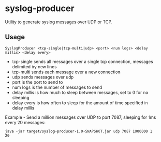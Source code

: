 # syslog-producer

Utility to generate syslog messages over UDP or TCP.

## Usage

    SyslogProducer <tcp-single|tcp-multi|udp> <port> <num logs> <delay millis> <delay every>

* tcp-single sends all messages over a single tcp connection, messages delimited by new lines
* tcp-multi sends each message over a new connection
* udp sends messages over udp
* port is the port to send to
* num logs is the number of messages to send
* delay millis is how much to sleep between messages, set to 0 for no sleeping
* delay every is how often to sleep for the amount of time specified in delay millis

Example - Send a million messages over UDP to port 7087, sleeping for 1ms every 20 messages:

    java -jar target/syslog-producer-1.0-SNAPSHOT.jar udp 7087 1000000 1 20


